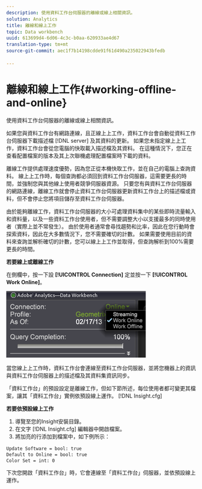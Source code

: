 ```yaml
---
description: 使用資料工作台伺服器的離線或線上相關資訊。
solution: Analytics
title: 離線和線上工作
topic: Data workbench
uuid: 613699d4-6d06-4c3c-b0aa-620933ae4d67
translation-type: tm+mt
source-git-commit: aec1f7b14198cdde91f61d490a235022943bfedb

---
```



# 離線和線上工作{#working-offline-and-online}

使用資料工作台伺服器的離線或線上相關資訊。

如果您與資料工作台有網路連線，且正線上上工作，資料工作台會自動從資料工作台伺服器下載描述檔 [!DNL server] 及其資料的更新。 如果您未指定線上上工作，資料工作台會從您電腦的快取載入描述檔及其資料。 在這種情況下，您正在查看配置檔案的版本及其上次聯機處理配置檔案時下載的資料。

離線工作提供處理速度優勢，因為您正從本機快取工作，並在自己的電腦上查詢資料。 線上上工作時，每個查詢都必須回到資料工作台伺服器，這需要更長的時間，並強制您與其他線上使用者競爭伺服器資源。 只要您有與資料工作台伺服器的網路連線，離線工作就會停止資料工作台伺服器更新資料工作台上的描述檔或資料，但不會停止您將項目儲存至資料工作台伺服器。

由於能夠離線工作，資料工作台伺服器的大小可處理資料集中的某些即時流量輸入和資料量，以及一些資料工作台使用者，但不需要調整大小以支援最多的同時使用者（實際上並不常發生）。 由於使用者通常會尋找趨勢和比率，因此在您行動時會探索資料，因此在大多數情況下，您不需要確切的計數。 如果需要使用目前的資料來查詢並解析確切的計數，您可以線上上工作並取得，但查詢解析到100%需要更長的時間。

**若要線上或離線工作**

在側欄中，按一下設 **[!UICONTROL Connection]** 定並按一下 **[!UICONTROL Work Online]**。

![](assets/sidebar_work_online.png)

當您線上上工作時，資料工作台會連線至資料工作台伺服器，並將您機器上的資訊與資料工作台伺服器上的描述檔及其資料集資訊同步。

「資料工作台」的預設設定是離線工作，但如下節所述，每位使用者都可變更其檔案，讓其「資料工作台」實例依預設線上運作。 [!DNL Insight.cfg]

**若要依預設線上工作**

1. 導覽至您的Insight安裝目錄。
1. 在文字 [!DNL Insight.cfg] 編輯器中開啟檔案。
1. 將加亮的行添加到檔案中，如下例所示：

```
Update Software = bool: true
Default to Online = bool: true
Color Set = int: 0
```

下次您開啟「資料工作台」時，它會連線至「資料工作台」伺服器，並依預設線上運作。
